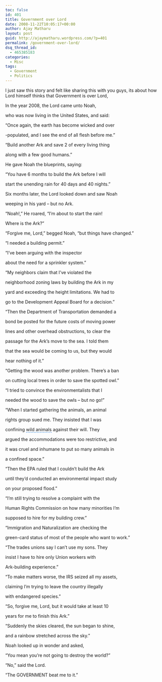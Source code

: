 ```yaml
---
toc: false
id: 401
title: Government over Lord
date: 2008-11-22T10:05:17+00:00
author: Ajay Matharu
layout: post
guid: http://ajaymatharu.wordpress.com/?p=401
permalink: /government-over-lord/
dsq_thread_id:
  - 465385183
categories:
  - Misc
tags:
  - Government
  - Politics
---
```

I just saw this story and felt like sharing this with you guys, its about how Lord himself thinks that Government is over Lord,

In the year 2008, the Lord came unto Noah,

who was now living in the United States, and said:
  
&#8220;Once again, the earth has become wicked and over
  
-populated, and I see the end of all flesh before me.&#8221;

&#8220;Build another Ark and save 2 of every <span class="yshortcuts">living thing</span>
  
along with a few good humans.&#8221;

He gave Noah the blueprints, saying:
  
&#8220;You have 6 months to build the Ark before I will
  
start the unending rain for 40 days and 40 nights.&#8221;

Six months later, the Lord looked down and saw Noah
  
weeping in his yard &#8211; but no Ark.

&#8220;Noah!,&#8221; He roared, &#8220;I&#8217;m about to start the rain!
  
Where is the Ark?&#8221;

&#8220;Forgive me, Lord,&#8221; begged Noah, &#8220;but things have changed.&#8221;

&#8220;I needed a building permit.&#8221;

&#8220;I&#8217;ve been arguing with the inspector
  
about the need for a sprinkler system.&#8221;

&#8220;My neighbors claim that I&#8217;ve violated the
  
neighborhood zoning laws by building the Ark in my
  
yard and exceeding the height limitations. We had to
  
go to the Development Appeal Board for a decision.&#8221;

&#8220;Then the <span class="yshortcuts">Department of Transportation</span> demanded a
  
bond be posted for the future costs of moving power
  
lines and other overhead obstructions, to clear the
  
passage for the Ark&#8217;s move to the sea. I told them
  
that the sea would be coming to us, but they would
  
hear nothing of it.&#8221;

&#8220;Getting the wood was another problem. There&#8217;s a ban
  
on cutting local trees in order to save the <span class="yshortcuts">spotted owl</span>.&#8221;

&#8220;I tried to convince the environmentalists that I
  
needed the wood to save the owls &#8211; but no go!&#8221;

&#8220;When I started gathering the animals, an animal
  
rights group sued me. They insisted that I was
  
confining <span class="yshortcuts" style="cursor:hand;border-bottom:#0066cc 1px dashed;">wild animals</span> against their will. They
  
argued the accommodations were too restrictive, and
  
it was cruel and inhumane to put so many animals in
  
a confined space.&#8221;

&#8220;Then the EPA ruled that I couldn&#8217;t build the Ark
  
until they&#8217;d conducted an environmental impact study
  
on your proposed flood.&#8221;

&#8220;I&#8217;m still trying to resolve a complaint with the
  
<span class="yshortcuts">Human Rights Commission</span> on how many minorities I&#8217;m
  
supposed to hire for my building crew.&#8221;

&#8220;Immigration and Naturalization are checking the
  
green-card status of most of the people who want to work.&#8221;

&#8220;The trades unions say I can&#8217;t use my sons. They
  
insist I have to hire only Union workers with
  
Ark-building experience.&#8221;

&#8220;To make matters worse, the IRS seized all my assets,
  
claiming I&#8217;m trying to leave the country illegally
  
with <span class="yshortcuts">endangered species</span>.&#8221;

&#8220;So, forgive me, Lord, but it would take at least 10
  
years for me to finish this Ark.&#8221;

&#8220;Suddenly the skies cleared, the sun began to shine,
  
and a rainbow stretched across the sky.&#8221;

Noah looked up in wonder and asked,
  
&#8220;You mean you&#8217;re not going to destroy the world?&#8221;

&#8220;No,&#8221; said the Lord.
  
&#8220;The GOVERNMENT beat me to it.&#8221;
